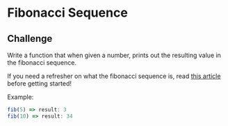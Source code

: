 # Fibonacci Sequence

## Challenge

Write a function that when given a number, prints out the resulting value in the fibonacci sequence.

If you need a refresher on what the fibonacci sequence is,  read [this article](https://www.mathsisfun.com/numbers/fibonacci-sequence.html) before getting started!

Example:

```js
fib(5) => result: 3
fib(10) => result: 34
```